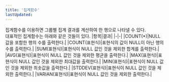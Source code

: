 ```yaml
---
title: '집계함수'
lastUpdated: 
---
```

집계함수를 이용하면 그룹별 집계 결과를 계산하여 한 행으로 나타낼 수 있다.<br>
대표적인 집계함수는 아래와 같은 것들이 있다.
|항목|결과|
|-|-|
|COUNT(*)|NULL 값을 포함한 행의 수를 출력한다.|
|COUNT(표현식)|표현식의 값이 NULL이 아닌 행의 수를 출력한다.|
|SUM(표현식)|표현식이 NULL 값인 것을 제외한 합계를 출력한다.|
|AVG(표현식)|표현식이 NULL 값인 것을 제외한 평균을 출력한다.|
|MAX(표현식)|표현식이 NULL 값인 것을 제외한 최대값을 출력한다.|
|MIN(표현식)|표현식이 NULL 값인 것을 제외한 최솟값을 출력한다.|
|STDDEV(표현식)|표현식이 NULL 값인 것을 제외한 출력한다.|
|VARIAN(표현식)|표현식이 NULL 값인 것을 제외한 출력한다.|
